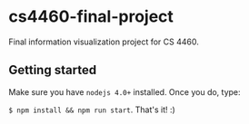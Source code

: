 # cs4460-final-project
Final information visualization project for CS 4460.

## Getting started

Make sure you have `nodejs 4.0+` installed. Once you do, type:

`$ npm install && npm run start`. That's it! :)
